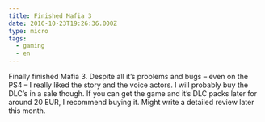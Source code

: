 ```yaml
---
title: Finished Mafia 3
date: 2016-10-23T19:26:36.000Z
type: micro
tags:
  - gaming
  - en
---
```


Finally finished Mafia 3. Despite all it’s problems and bugs – even on the PS4 – I really liked the story and the voice actors. I will probably buy the DLC’s in a sale though. If you can get the game and it’s DLC packs later for around 20 EUR, I recommend buying it. Might write a detailed review later this month.
